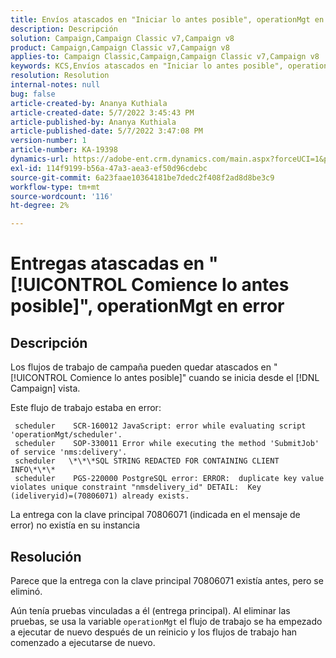 ```yaml
---
title: Envíos atascados en "Iniciar lo antes posible", operationMgt en error
description: Descripción
solution: Campaign,Campaign Classic v7,Campaign v8
product: Campaign,Campaign Classic v7,Campaign v8
applies-to: Campaign Classic,Campaign,Campaign Classic v7,Campaign v8
keywords: KCS,Envíos atascados en "Iniciar lo antes posible", operationMgt en error
resolution: Resolution
internal-notes: null
bug: false
article-created-by: Ananya Kuthiala
article-created-date: 5/7/2022 3:45:43 PM
article-published-by: Ananya Kuthiala
article-published-date: 5/7/2022 3:47:08 PM
version-number: 1
article-number: KA-19398
dynamics-url: https://adobe-ent.crm.dynamics.com/main.aspx?forceUCI=1&pagetype=entityrecord&etn=knowledgearticle&id=d14b53bd-1cce-ec11-a7b5-0022480a8e40
exl-id: 114f9199-b56a-47a3-aea3-ef50d96cdebc
source-git-commit: 6a23faae10364181be7dedc2f408f2ad8d8be3c9
workflow-type: tm+mt
source-wordcount: '116'
ht-degree: 2%

---
```


# Entregas atascadas en &quot;[!UICONTROL Comience lo antes posible]&quot;, operationMgt en error

## Descripción


Los flujos de trabajo de campaña pueden quedar atascados en &quot;[!UICONTROL Comience lo antes posible]&quot; cuando se inicia desde el [!DNL Campaign] vista.



Este flujo de trabajo estaba en error:

```
 scheduler    SCR-160012 JavaScript: error while evaluating script 'operationMgt/scheduler'.
 scheduler    SOP-330011 Error while executing the method 'SubmitJob' of service 'nms:delivery'.
 scheduler   \*\*\*SQL STRING REDACTED FOR CONTAINING CLIENT INFO\*\*\*
 scheduler    PGS-220000 PostgreSQL error: ERROR:  duplicate key value violates unique constraint "nmsdelivery_id" DETAIL:  Key (ideliveryid)=(70806071) already exists.
```

La entrega con la clave principal 70806071 (indicada en el mensaje de error) no existía en su instancia


## Resolución


Parece que la entrega con la clave principal 70806071 existía antes, pero se eliminó.

Aún tenía pruebas vinculadas a él (entrega principal). Al eliminar las pruebas, se usa la variable `operationMgt` el flujo de trabajo se ha empezado a ejecutar de nuevo después de un reinicio y los flujos de trabajo han comenzado a ejecutarse de nuevo.
